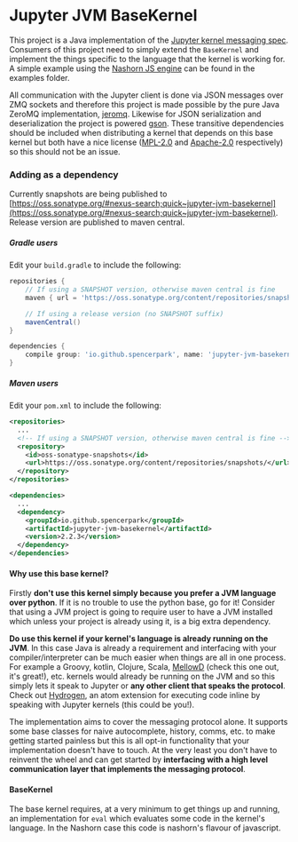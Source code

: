 # Jupyter JVM BaseKernel

This project is a Java implementation of the [Jupyter kernel messaging spec](http://jupyter-client.readthedocs.io/en/latest/messaging.html). Consumers of this project need to simply extend the `BaseKernel` and implement the things specific to the language that the kernel is working for. A simple example using the [Nashorn JS engine](https://docs.oracle.com/javase/8/docs/technotes/guides/scripting/nashorn/api.html) can be found in the examples folder.

All communication with the Jupyter client is done via JSON messages over ZMQ sockets and therefore this project is made possible by the pure Java ZeroMQ implementation, [jeromq](https://github.com/zeromq/jeromq). Likewise for JSON serialization and deserialization the project is powered [gson](https://github.com/google/gson). These transitive dependencies should be included when distributing a kernel that depends on this base kernel but both have a nice license ([MPL-2.0](https://github.com/zeromq/jeromq/blob/master/LICENSE) and [Apache-2.0](https://github.com/google/gson/blob/master/LICENSE) respectively) so this should not be an issue.

### Adding as a dependency

Currently snapshots are being published to [https://oss.sonatype.org/#nexus-search;quick~jupyter-jvm-basekernel](https://oss.sonatype.org/#nexus-search;quick~jupyter-jvm-basekernel). Release version are published to maven central.

##### Gradle users

Edit your `build.gradle` to include the following:

```gradle
repositories {
    // If using a SNAPSHOT version, otherwise maven central is fine
    maven { url = 'https://oss.sonatype.org/content/repositories/snapshots/' }

    // If using a release version (no SNAPSHOT suffix)
    mavenCentral()
}

dependencies {
    compile group: 'io.github.spencerpark', name: 'jupyter-jvm-basekernel', version: '2.2.3'
}
```

##### Maven users

Edit your `pom.xml` to include the following:

```xml
<repositories>
  ...
  <!-- If using a SNAPSHOT version, otherwise maven central is fine -->
  <repository>
    <id>oss-sonatype-snapshots</id>
    <url>https://oss.sonatype.org/content/repositories/snapshots/</url>
  </repository>
</repositories>

<dependencies>
  ...
  <dependency>
    <groupId>io.github.spencerpark</groupId>
    <artifactId>jupyter-jvm-basekernel</artifactId>
    <version>2.2.3</version>
  </dependency>
</dependencies>
```

#### Why use this base kernel?

Firstly **don't use this kernel simply because you prefer a JVM language over python**. If it is no trouble to use the python base, go for it! Consider that using a JVM project is going to require user to have a JVM installed which unless your project is already using it, is a big extra dependency.

**Do use this kernel if your kernel's language is already running on the JVM**. In this case Java is already a requirement and interfacing with your compiler/interpreter can be much easier when things are all in one process. For example a Groovy, kotlin, Clojure, Scala, [MellowD](https://github.com/SpencerPark/MellowD) (check this one out, it's great!), etc. kernels would already be running on the JVM and so this simply lets it speak to Jupyter or **any other client that speaks the protocol**. Check out [Hydrogen](https://atom.io/packages/hydrogen), an atom extension for executing code inline by speaking with Jupyter kernels (this could be you!).

The implementation aims to cover the messaging protocol alone. It supports some base classes for naive autocomplete, history, comms, etc. to make getting started painless but this is all opt-in functionality that your implementation doesn't have to touch. At the very least you don't have to reinvent the wheel and can get started by **interfacing with a high level communication layer that implements the messaging protocol**. 

#### BaseKernel

The base kernel requires, at a very minimum to get things up and running, an implementation for `eval` which evaluates some code in the kernel's language. In the Nashorn case this code is nashorn's flavour of javascript. 